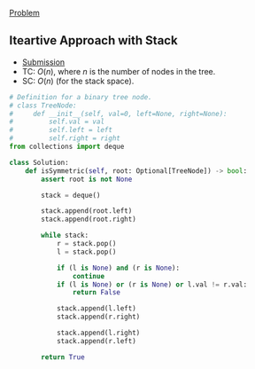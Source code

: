 [Problem](https://leetcode.com/problems/symmetric-tree/)

## Iteartive Approach with Stack

- [Submission](https://leetcode.com/problems/symmetric-tree/submissions/1629040882/)
- TC: $O(n)$, where $n$ is the number of nodes in the tree.
- SC: $O(n)$ (for the stack space).



```python
# Definition for a binary tree node.
# class TreeNode:
#     def __init__(self, val=0, left=None, right=None):
#         self.val = val
#         self.left = left
#         self.right = right
from collections import deque

class Solution:
    def isSymmetric(self, root: Optional[TreeNode]) -> bool:
        assert root is not None

        stack = deque()

        stack.append(root.left)
        stack.append(root.right)

        while stack:
            r = stack.pop()
            l = stack.pop()

            if (l is None) and (r is None):
                continue
            if (l is None) or (r is None) or l.val != r.val:
                return False

            stack.append(l.left)
            stack.append(r.right)

            stack.append(l.right)
            stack.append(r.left)

        return True

```